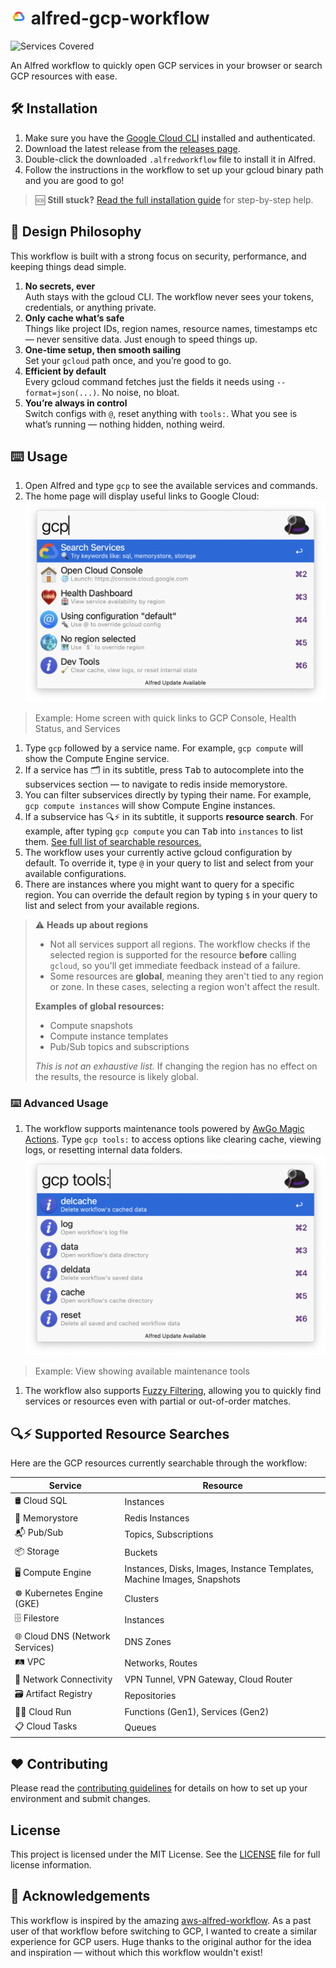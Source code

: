 # <img src="images/gcp.png" width="26"> alfred-gcp-workflow

![Services Covered](https://img.shields.io/badge/Services--Covered-253-blue?style=flat-square&logo=google-cloud)

An Alfred workflow to quickly open GCP services in your browser or search GCP resources with ease.

## 🛠️ Installation

1. Make sure you have the [Google Cloud CLI](https://cloud.google.com/sdk/docs/install) installed and authenticated.
2. Download the latest release from the [releases page](https://github.com/dineshgowda24/alfred-gcp-workflow/releases).
3. Double-click the downloaded `.alfredworkflow` file to install it in Alfred.
4. Follow the instructions in the workflow to set up your gcloud binary path and you are good to go!

> 🆘 **Still stuck?** [Read the full installation guide](INSTALLATION.md) for step-by-step help.

## 🧠 Design Philosophy

This workflow is built with a strong focus on security, performance, and keeping things dead simple.
1. **No secrets, ever** <br>
    Auth stays with the gcloud CLI. The workflow never sees your tokens, credentials, or anything private.
2. **Only cache what’s safe** <br>
    Things like project IDs, region names, resource names, timestamps etc — never sensitive data. Just enough to speed things up.
3. **One-time setup, then smooth sailing** <br>
    Set your `gcloud` path once, and you’re good to go.
4. **Efficient by default** <br>
    Every gcloud command fetches just the fields it needs using `--format=json(...)`. No noise, no bloat.
5. **You’re always in control** <br>
    Switch configs with `@`, reset anything with `tools:`. What you see is what’s running — nothing hidden, nothing weird.

## ⌨️ Usage

1. Open Alfred and type `gcp` to see the available services and commands.
2. The home page will display useful links to Google Cloud:
![Home Page](images/docs/home.png)
> Example: Home screen with quick links to GCP Console, Health Status, and Services
1. Type `gcp` followed by a service name. For example, `gcp compute` will show the Compute Engine service.
2. If a service has 🗂️ in its subtitle, press  <kbd>Tab</kbd> to autocomplete into the subservices section — to navigate to redis inside memorystore.
3. You can filter subservices directly by typing their name. For example, `gcp compute instances` will show Compute Engine instances.
4. If a subservice has 🔍⚡️ in its subtitle, it supports **resource search**. For example, after typing `gcp compute` you can <kbd>Tab</kbd> into `instances` to list them. [See full list of searchable resources.](#️-supported-resource-searches)
5. The workflow uses your currently active gcloud configuration by default. To override it, type `@` in your query to list and select from your available configurations.
6. There are instances where you might want to query for a specific region. You can override the default region by typing `$` in your query to list and select from your available regions.

> ⚠️ **Heads up about regions**
> 
> - Not all services support all regions. The workflow checks if the selected region is supported for the resource **before** calling `gcloud`, so you'll get immediate feedback instead of a failure.
> - Some resources are **global**, meaning they aren't tied to any region or zone. In these cases, selecting a region won't affect the result.
>
> **Examples of global resources:**
> - Compute snapshots  
> - Compute instance templates  
> - Pub/Sub topics and subscriptions  
>
> _This is not an exhaustive list._ If changing the region has no effect on the results, the resource is likely global.

### ⌨️ Advanced Usage

1. The workflow supports maintenance tools powered by [AwGo Magic Actions](https://pkg.go.dev/github.com/deanishe/awgo#MagicAction). Type `gcp tools:` to access options like clearing cache, viewing logs, or resetting internal data folders.
![Tools](images/docs/tools.png)
> Example: View showing available maintenance tools
1. The workflow also supports [Fuzzy Filtering](https://pkg.go.dev/github.com/deanishe/awgo/fuzzy), allowing you to quickly find services or resources even with partial or out-of-order matches.

## 🔍⚡️ Supported Resource Searches

Here are the GCP resources currently searchable through the workflow:

| Service | Resource |
|---------|----------|
| 🛢️ Cloud SQL | Instances |
| 🧠 Memorystore | Redis Instances |
| 📬 Pub/Sub | Topics, Subscriptions |
| 📦 Storage | Buckets |
| 🖥️ Compute Engine | Instances, Disks, Images, Instance Templates, Machine Images, Snapshots |
| ☸️ Kubernetes Engine (GKE) | Clusters |
| 🗄️ Filestore | Instances |
| 🌐 Cloud DNS (Network Services) | DNS Zones |
| 🛤️ VPC | Networks, Routes |
| 🔐 Network Connectivity | VPN Tunnel, VPN Gateway, Cloud Router |
| 🗃️ Artifact Registry | Repositories |
| 🏃‍♂️ Cloud Run | Functions (Gen1), Services (Gen2) |
| 📋 Cloud Tasks | Queues |


## ♥️ Contributing

Please read the [contributing guidelines](CONTRIBUTING.md) for details on how to set up your environment and submit changes.

## License

This project is licensed under the MIT License. See the [LICENSE](LICENSE) file for full license information.

## 🙏 Acknowledgements

This workflow is inspired by the amazing [aws-alfred-workflow](https://github.com/rkoval/alfred-aws-console-services-workflow).
As a past user of that workflow before switching to GCP, I wanted to create a similar experience for GCP users.
Huge thanks to the original author for the idea and inspiration — without which this workflow wouldn't exist!